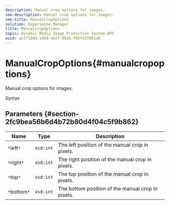 ```yaml
---
description: Manual crop options for images.
seo-description: Manual crop options for images.
seo-title: ManualCropOptions
solution: Experience Manager
title: ManualCropOptions
topic: Dynamic Media Image Production System API
uuid: ac3710d9-14b0-4e2f-90a5-f66fe37851ab
---
```


# ManualCropOptions{#manualcropoptions}

Manual crop options for images.

 Syntax 

## Parameters {#section-2fc9bea56b6d4b72b80d4f04c5f9b862}

|  Name  | Type  | Description  |
|---|---|---|
|  `*`left`*`  | `xsd:int`  | The left position of the manual crop in pixels.  |
|  `*`right`*`  | `xsd:int`  | The right position of the manual crop in pixels.  |
|  `*`top`*`  | `xsd:int`  | The top position of the manual crop in pixels.  |
|  `*`bottom`*`  | `xsd:int`  | The bottom position of the manual crop in pixels.  |

